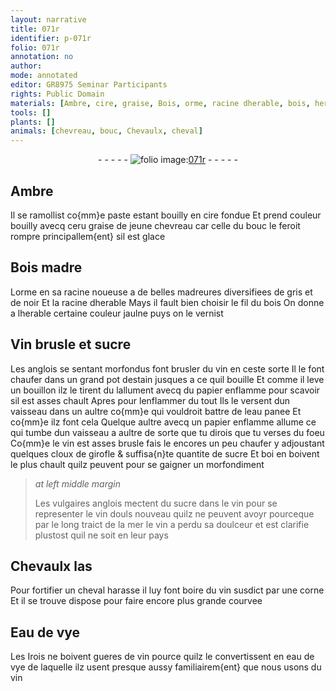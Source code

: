 ```yaml
---
layout: narrative
title: 071r
identifier: p-071r
folio: 071r
annotation: no
author:
mode: annotated
editor: GR8975 Seminar Participants
rights: Public Domain
materials: [Ambre, cire, graise, Bois, orme, racine dherable, bois, herable, Vin, sucre, vin, estain, papier, eau panee, cloux de girofle, Eau de vye, eau de vye]
tools: []
plants: []
animals: [chevreau, bouc, Chevaulx, cheval]
---
```


<div class="folio" align="center">- - - - - <a href="http://gallica.bnf.fr/ark:/12148/btv1b10500001g/f147.image" target="_blank"><img src="https://cu-mkp.github.io/2017-workshop-edition/assets/photo-icon.png" alt="folio image: " style="display:inline-block; margin-bottom:-3px;"/>071r</a> - - - - - </div>  
  

## <span class="m">Ambre</span>

 
Il se ramollist co{mm}e paste estant bouilly en <span class="m">cire</span> fondue
 Et prend couleur bouilly avecq ceru <span class="m">graise</span> de jeune <span class="al">chevreau</span>
 car celle du <span class="al">bouc</span> le feroit rompre principallem{ent} sil est glace
 
 
  

## <span class="m">Bois</span> madre

 
L<span class="m">orme</span> en sa racine noueuse a de belles madreures diversifiees de
 gris et de noir Et la <span class="m">racine dherable</span> Mays il fault bien choisir
 le fil du <span class="m">bois</span> On donne a l<span class="m">herable</span> certaine couleur jaulne puys
 on le vernist
 
 
  

## <span class="m">Vin</span> brusle et <span class="m">sucre</span>

 
Les <span class="pl">anglois</span> se sentant morfondus font brusler du <span class="m">vin</span> en ceste
 sorte Il le font chaufer dans un grand pot d<span class="m">estain</span> jusques
 a ce quil bouille Et comme il leve un bouillon ilz le tirent du lallument
 avecq du <span class="m">papier</span> enflamme pour scavoir sil est asses chault
 Apres pour lenflammer du tout Ils le versent dun vaisseau
 dans un aultre co{mm}e qui vouldroit battre de l<span class="m">eau panee</span> Et co{mm}e
 ilz font cela Quelque aultre avecq un <span class="m">papier</span> enflamme allume
 ce qui tumbe dun vaisseau a aultre de sorte que tu dirois
 que tu verses du foeu Co{mm}e le <span class="m">vin</span> est asses brusle fais le encores
 un peu chaufer y adjoustant quelques <span class="m">cloux de girofle</span> & suffisa{n}te
 quantite de <span class="m">sucre</span> Et boi en boivent le plus chault quilz peuvent
 pour se gaigner un morfondiment
 
> *at left middle margin*
> 
>   Les vulgaires
 <span class="pl">anglois</span> mectent
 du <span class="m">sucre</span> dans le
 <span class="m">vin</span> pour se
 representer le
 <span class="m">vin</span> douls nouveau
 quilz ne peuvent
 avoyr pourceque
 par le long traict
 de la mer le <span class="m">vin</span>
 a perdu sa
 doulceur et est
 clarifie plustost
 quil ne soit en
 leur pays 
 
 
  

## <span class="al">Chevaulx</span> las

 
Pour fortifier un <span class="al">cheval</span> harasse il luy font boire du <span class="m">vin</span>
 susdict par une corne Et il se trouve dispose pour faire encore
 plus grande courvee
 
 
  

## <span class="m">Eau de vye</span>

 
Les <span class="pl">Irois</span> ne boivent gueres de <span class="m">vin</span> pource quilz le convertissent
 en <span class="m">eau de vye</span> de laquelle ilz usent presque aussy familiairem{ent} que nous
 usons du <span class="m">vin</span>
 
